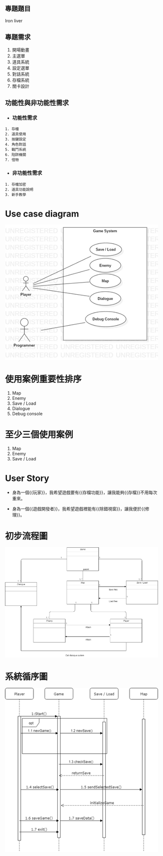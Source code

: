 
## 專題題目

Iron liver

## 專題需求

1. 開場動畫
2. 主選單
3. 道具系統
4. 設定選單
5. 對話系統
6. 存檔系統
7. 關卡設計

## 功能性與非功能性需求

* ### 功能性需求

```
1. 存檔
2. 道具使用
3. 按鍵設定
4. 角色對話
5. 戰鬥系統
6. 陷阱機關
7. 怪物
```

* ### 非功能性需求

```
1. 存檔加密
2. 道具功能說明
3. 新手教學
```
# Use case diagram

![安安廢物](usediagram.jpg "安安廢物")

# 使用案例重要性排序

1. Map
2. Enemy
3. Save / Load
4. Dialogue
5. Debug console

# 至少三個使用案例

1. Map
2. Enemy
3. Save / Load

# User Story

* 身為一個{{玩家}}，我希望遊戲要有{{存檔功能}}，讓我能夠{{存檔}}不用每次重來。

* 身為一個{{遊戲開發者}}，我希望遊戲裡能有{{除錯視窗}}，讓我便於{{修理}}。

# 初步流程圖
![安安廢物](初步流程圖.png "安安廢物")

# 系統循序圖
![安安廢物](系統循序圖.png "安安廢物")
